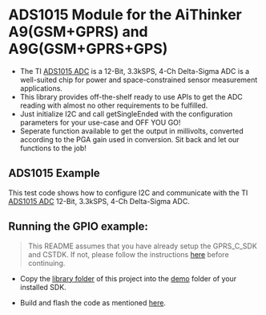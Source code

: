 # ADS1015 Module for the AiThinker A9(GSM+GPRS) and A9G(GSM+GPRS+GPS)

- The TI [ADS1015 ADC](https://www.ti.com/product/ADS1015) is a 12-Bit, 3.3kSPS, 4-Ch Delta-Sigma ADC is a well-suited chip for power and space-constrained sensor measurement applications.
- This library provides off-the-shelf ready to use APIs to get the ADC reading with almost no other requirements to be fulfilled.
- Just initialize I2C and call getSingleEnded with the configuration parameters for your use-case and OFF YOU GO!
- Seperate function available to get the output in millivolts, converted according to the PGA gain used in conversion. Sit back and let our functions to the job!


## ADS1015 Example

This test code shows how to configure I2C and communicate with the TI [ADS1015 ADC](https://www.ti.com/product/ADS1015) 12-Bit, 3.3kSPS, 4-Ch Delta-Sigma ADC.


## Running the GPIO example:

  > This README assumes that you have already setup the GPRS_C_SDK and CSTDK. If not, please follow the instructions [here](./README.md) before continuing.

- Copy the [library folder](./a9_gpio_lib) of this project into the [demo](https://github.com/Ai-Thinker-Open/GPRS_C_SDK/tree/master/demo) folder of your installed SDK.

- Build and flash the code as mentioned [here](./README.md).
